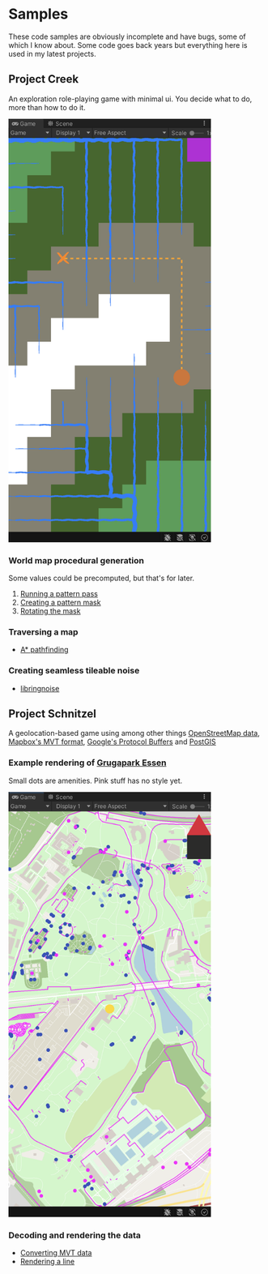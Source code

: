 # Samples

These code samples are obviously incomplete and have bugs, some of which I know about. Some code goes back years but everything here is used in my latest projects.

## Project Creek

An exploration role-playing game with minimal ui. You decide what to do, more than how to do it.

<img src="unity_creek_overworld.png" width="400"/>

### World map procedural generation

Some values could be precomputed, but that's for later.

1) [Running a pattern pass](WorldMap.cs#L251-L281)
2) [Creating a pattern mask](WorldMapNode.cs#L13-L23)
3) [Rotating the mask](SystemExtensions.cs#L93-L96)

### Traversing a map

- [A* pathfinding](RingMap.cs#L340-L419)

### Creating seamless tileable noise

- [libringnoise](https://github.com/asciibeats/libringnoise/blob/master/src/ringnoise.c#L200-L213)

## Project Schnitzel

A geolocation-based game using among other things [OpenStreetMap data](https://download.geofabrik.de/europe/germany/nordrhein-westfalen/duesseldorf-regbez.html), [Mapbox's MVT format](https://github.com/mapbox/vector-tile-spec/tree/master/2.1), [Google's Protocol Buffers](https://protobuf.dev) and [PostGIS](https://postgis.net/)

### Example rendering of [Grugapark Essen](https://www.openstreetmap.org/#map=16/51.4278/6.9873)

Small dots are amenities. Pink stuff has no style yet.

<img src="map_gruga.png" width="400"/>

### Decoding and rendering the data
- [Converting MVT data](TileData.cs)
- [Rendering a line](Line.cs)
